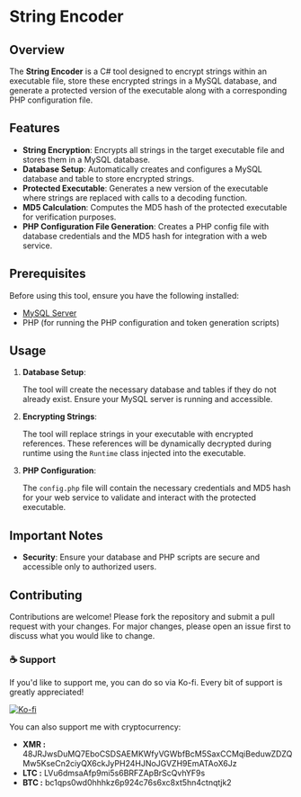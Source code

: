 

<h1>String Encoder</h1>

<h2>Overview</h2>
<p>The <strong>String Encoder</strong> is a C# tool designed to encrypt strings within an executable file, store these encrypted strings in a MySQL database, and generate a protected version of the executable along with a corresponding PHP configuration file.</p>

<h2>Features</h2>
<ul>
    <li><strong>String Encryption</strong>: Encrypts all strings in the target executable file and stores them in a MySQL database.</li>
    <li><strong>Database Setup</strong>: Automatically creates and configures a MySQL database and table to store encrypted strings.</li>
    <li><strong>Protected Executable</strong>: Generates a new version of the executable where strings are replaced with calls to a decoding function.</li>
    <li><strong>MD5 Calculation</strong>: Computes the MD5 hash of the protected executable for verification purposes.</li>
    <li><strong>PHP Configuration File Generation</strong>: Creates a PHP config file with database credentials and the MD5 hash for integration with a web service.</li>
</ul>

<h2>Prerequisites</h2>
<p>Before using this tool, ensure you have the following installed:</p>
<ul>
    <li><a href="https://dev.mysql.com/downloads/mysql/">MySQL Server</a></li>
    <li>PHP (for running the PHP configuration and token generation scripts)</li>
</ul>

<h2>Usage</h2>
<ol>
    <li><strong>Database Setup</strong>:
        <p>The tool will create the necessary database and tables if they do not already exist. Ensure your MySQL server is running and accessible.</p>
    </li>
    <li><strong>Encrypting Strings</strong>:
        <p>The tool will replace strings in your executable with encrypted references. These references will be dynamically decrypted during runtime using the <code>Runtime</code> class injected into the executable.</p>
    </li>
    <li><strong>PHP Configuration</strong>:
        <p>The <code>config.php</code> file will contain the necessary credentials and MD5 hash for your web service to validate and interact with the protected executable.</p>
    </li>
</ol>

<h2>Important Notes</h2>
<ul>
    <li><strong>Security</strong>: Ensure your database and PHP scripts are secure and accessible only to authorized users.</li>
</ul>

<h2>Contributing</h2>
<p>Contributions are welcome! Please fork the repository and submit a pull request with your changes. For major changes, please open an issue first to discuss what you would like to change.</p>

<h3 align="left">☕ Support</h3>
<p align="left">If you'd like to support me, you can do so via Ko-fi. Every bit of support is greatly appreciated!</p>
<p align="left">
  <a href='https://ko-fi.com/K3K611OMU5' target='_blank'>
    <img src='https://ko-fi.com/img/githubbutton_sm.svg' alt='Ko-fi' />
  </a>
</p>

<p align="left">You can also support me with cryptocurrency:</p>
<ul align="left">
  <li><strong>XMR :</strong> 48JRJwsDuMQ7EboCSDSAEMKWfyVGWbfBcM5SaxCCMqiBeduwZDZQMw5KseCn2ciyQX6ckJyPH24HJNoJGVZH9EmATAoX6Jz</li>
  <li><strong>LTC :</strong> LVu6dmsaAfp9mi5s6BRFZApBrScQvhYF9s</li>
  <li><strong>BTC :</strong> bc1qps0wd0hhhkz6p924c76s6xc8xt5hn4ctnqtjk2</li>
</ul>

